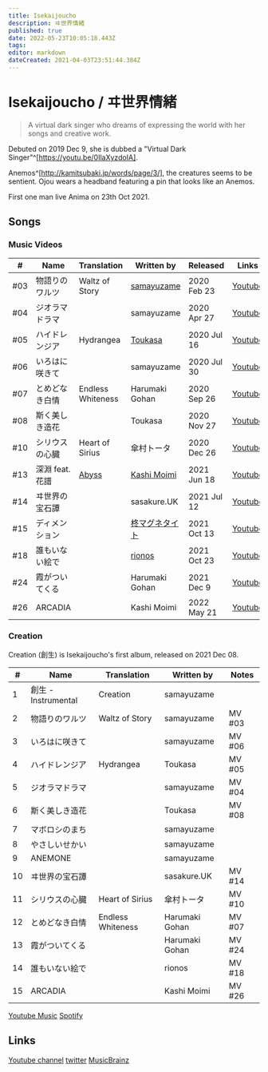 ```yaml
---
title: Isekaijoucho
description: ヰ世界情緒
published: true
date: 2022-05-23T10:05:18.443Z
tags: 
editor: markdown
dateCreated: 2021-04-03T23:51:44.384Z
---
```


# Isekaijoucho / ヰ世界情緒

> A virtual dark singer who dreams of expressing the world with her songs and creative work.

Debuted on 2019 Dec 9, she is dubbed a "Virtual Dark Singer"^[https://youtu.be/0IlaXyzdoIA].

Anemos^[http://kamitsubaki.jp/words/page/3/], the creatures seems to be sentient. Ojou wears a headband featuring a pin that looks like an Anemos.

First one man live Anima on 23th Oct 2021.

## Songs

### Music Videos

| #   | Name           | Translation       | Written by  | Released  | Links |
| --- | -------------- | ----------------- | ----------- | --------- | ----- |
| #03 | 物語りのワルツ | Waltz of Story    | [samayuzame](/people/other/samayuzame) | 2020 Feb 23 | [Youtube](https://www.youtube.com/watch?v=Kz424oVx9_o) |
| #04 | ジオラマドラマ |                   | samayuzame  | 2020 Apr 27 | [Youtube](https://www.youtube.com/watch?v=ftCqxjpxdc8) |
| #05 | ハイドレンジア | Hydrangea         | [Toukasa](https://twitter.com/toukasa_) | 2020 Jul 16 | [Youtube](https://www.youtube.com/watch?v=lqTS5eaEhbI) |
| #06 | いろはに咲きて |                   | samayuzame  | 2020 Jul 30 | [Youtube](https://www.youtube.com/watch?v=EiPZenIQZa0) |
| #07 | とめどなき白情 | Endless Whiteness | Harumaki Gohan | 2020 Sep 26 | [Youtube](https://www.youtube.com/watch?v=e0ZfB1o-Msw) |
| #08 | 斯く美しき造花 |                   | Toukasa     | 2020 Nov 27 | [Youtube](https://www.youtube.com/watch?v=9dK3lA-GEc0) |
| #10 | シリウスの心臓 | Heart of Sirius   | 傘村トータ  | 2020 Dec 26 | [Youtube](https://www.youtube.com/watch?v=UKZt1vq8bKI) |
| #13 | 深淵 feat.花譜 | [Abyss](/song-lyrics/abyss)           | [Kashi Moimi](/people/artists/kashi-moimi) | 2021 Jun 18 | [Youtube](https://www.youtube.com/watch?v=kE9YpkWwHIo) |
| #14 | ヰ世界の宝石譚 |                   | sasakure.UK | 2021 Jul 12 | [Youtube](https://www.youtube.com/watch?v=hcqXjcO791s) |
| #15 | ディメンション |                   | [柊マグネタイト](https://twitter.com/hiiragi_magne) | 2021 Oct 13 | [Youtube](https://www.youtube.com/watch?v=-x1Tyg2uvVM) |
| #18 | 誰もいない絵で |                   | [rionos](https://twitter.com/rionos) | 2021 Oct 23 | [Youtube](https://www.youtube.com/watch?v=LgR34fFacVw) |
| #24 | 霞がついてくる |                   | Harumaki Gohan | 2021 Dec 9 | [Youtube](https://www.youtube.com/watch?v=EXicNyq5fG4) |
| #26 | ARCADIA     |                   | Kashi Moimi | 2022 May 21 | [Youtube](https://www.youtube.com/watch?v=KMvUdCyIVxw) |

### Creation

Creation (<span title="sousei">創生</span>) is Isekaijoucho's first album, released on 2021 Dec 08.

| #  | Name           | Translation       | Written by  | Notes  |
| -- | -------------- | ----------------- | ----------- | ------ |
| 1  | 創生 - Instrumental | Creation    | samayuzame | |
| 2  | 物語りのワルツ | Waltz of Story    | samayuzame  | MV #03 |
| 3  | いろはに咲きて |                   | samayuzame  | MV #06 |
| 4  | ハイドレンジア | Hydrangea         | Toukasa     | MV #05 |
| 5  | ジオラマドラマ |                   | samayuzame  | MV #04 |
| 6  | 斯く美しき造花 |                   | Toukasa     | MV #08 |
| 7  | マボロシのまち |                   | samayuzame  | |
| 8  | やさしいせかい |                   | samayuzame  | |
| 9  | ANEMONE      |                   | samayuzame  | |
| 10 | ヰ世界の宝石譚 |                   | sasakure.UK | MV #14 |
| 11 | シリウスの心臓 | Heart of Sirius   | 傘村トータ  | MV #10 |
| 12 | とめどなき白情 | Endless Whiteness | Harumaki Gohan | MV #07 |
| 13 | 霞がついてくる |                   | Harumaki Gohan | MV #24 |
| 14 | 誰もいない絵で |                   | rionos         | MV #18 |
| 15 | ARCADIA      |                   | Kashi Moimi   | MV #26 |

[Youtube Music](https://music.youtube.com/playlist?list=OLAK5uy_kYiEzdpcVz1ku5nGHqb5M_iz8QTFjqTiU)
[Spotify](https://open.spotify.com/album/6hHdfC72uDkOAUltg9eolo)

## Links
[Youtube channel](https://www.youtube.com/channel/UCah4_WVjmr8XA7i5aigwV-Q)
[twitter](https://twitter.com/isekaijoucho)
[MusicBrainz](https://musicbrainz.org/artist/0e51b3c5-28c3-4608-aea1-ce01eca91dd2)